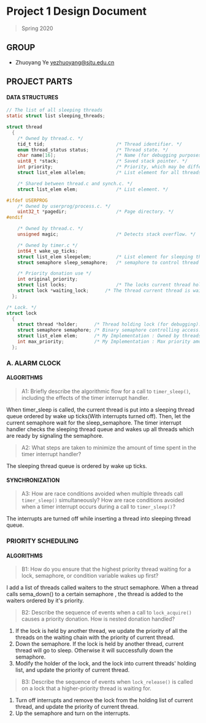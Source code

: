 # Project 1 Design Document

> Spring 2020

## GROUP

- Zhuoyang Ye <yezhuoyang@sjtu.edu.cn>

## PROJECT PARTS

#### DATA STRUCTURES

```c
// The list of all sleeping threads
static struct list sleeping_threads;

struct thread
  {
    /* Owned by thread.c. */
    tid_t tid;                          /* Thread identifier. */
    enum thread_status status;          /* Thread state. */
    char name[16];                      /* Name (for debugging purposes). */
    uint8_t *stack;                     /* Saved stack pointer. */
    int priority;                       /* Priority, which may be different from original priority because of donation */
    struct list_elem allelem;           /* List element for all threads list. */

    /* Shared between thread.c and synch.c. */
    struct list_elem elem;              /* List element. */

#ifdef USERPROG
    /* Owned by userprog/process.c. */
    uint32_t *pagedir;                  /* Page directory. */
#endif

    /* Owned by thread.c. */
    unsigned magic;                     /* Detects stack overflow. */

    /* Owned by timer.c */
    int64_t wake_up_ticks;
    struct list_elem sleepelem;         /* List element for sleeping threads list. */
    struct semaphore sleep_semaphore;   /* semaphore to control thread sleeping*/

    /* Priority donation use */
    int original_priority;       
    struct list locks;                  /* The locks current thread hold */      
    struct lock *waiting_lock;      /* The thread current thread is waiting for */
  };

/* Lock. */
struct lock 
  {
    struct thread *holder;      /* Thread holding lock (for debugging). */
    struct semaphore semaphore; /* Binary semaphore controlling access. */
    struct list_elem elem;      /* My Implementation : Owned by threads that hold this lock */
    int max_priority;           /* My Implementation : Max priority among threads wait for this lock*/
  };
```

### A. ALARM CLOCK  

#### ALGORITHMS

> A1: Briefly describe the algorithmic flow for a call to `timer_sleep()`,
> including the effects of the timer interrupt handler.

When timer_sleep is called, the current thread is put into a sleeping thread queue ordered by wake up ticks(With interrupts turned off).
Then, let the current semaphore wait for the sleep_semaphore.
The timer interrupt handler checks the sleeping thread queue and wakes up all threads which are ready by signaling the  semaphore.


> A2: What steps are taken to minimize the amount of time spent in
> the timer interrupt handler?

The sleeping thread queue is ordered by wake up ticks.


#### SYNCHRONIZATION

> A3: How are race conditions avoided when multiple threads call
> `timer_sleep()` simultaneously? How are race conditions avoided when a timer interrupt occurs
> during a call to `timer_sleep()`?

The interrupts are turned off while inserting a thread into sleeping thread queue.

### PRIORITY SCHEDULING

#### ALGORITHMS

> B1: How do you ensure that the highest priority thread waiting for
> a lock, semaphore, or condition variable wakes up first?

I add a list of threads called waiters to the struct semaphore. When a thread calls sema_down() to a certain semaphore , the thread is added to 
the waiters ordered by it's priority.  


> B2: Describe the sequence of events when a call to `lock_acquire()`
> causes a priority donation.  How is nested donation handled?


1.  If the lock is held by another thread, we update the priority of all the threads on the waiting chain with the priority of current thread.
2.  Down the semaphore. If the lock is held by another thread, current thread will go to sleep. Otherwise it will successfully down the semaphore.
3.  Modify the holder of the lock, and the lock into current threads' holding list, and update the priority of current thread.

> B3: Describe the sequence of events when `lock_release()` is called
> on a lock that a higher-priority thread is waiting for.

1.  Turn off interrupts and remove the lock from the holding list of current thread, and update the priority of current thread.
2.  Up the semaphore and turn on the interrupts.
